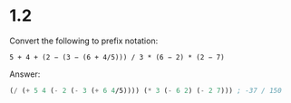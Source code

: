 # 1.2

Convert the following to prefix notation:

```
5 + 4 + (2 − (3 − (6 + 4/5))) / 3 * (6 − 2) * (2 − 7)
```

Answer:

```lisp
(/ (+ 5 4 (- 2 (- 3 (+ 6 4/5)))) (* 3 (- 6 2) (- 2 7))) ; -37 / 150
```

